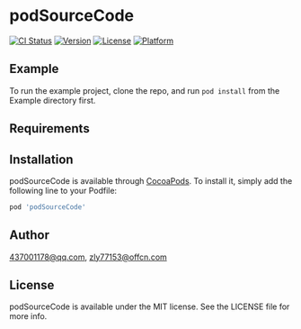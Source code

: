 # podSourceCode

[![CI Status](https://img.shields.io/travis/437001178@qq.com/podSourceCode.svg?style=flat)](https://travis-ci.org/437001178@qq.com/podSourceCode)
[![Version](https://img.shields.io/cocoapods/v/podSourceCode.svg?style=flat)](https://cocoapods.org/pods/podSourceCode)
[![License](https://img.shields.io/cocoapods/l/podSourceCode.svg?style=flat)](https://cocoapods.org/pods/podSourceCode)
[![Platform](https://img.shields.io/cocoapods/p/podSourceCode.svg?style=flat)](https://cocoapods.org/pods/podSourceCode)

## Example

To run the example project, clone the repo, and run `pod install` from the Example directory first.

## Requirements

## Installation

podSourceCode is available through [CocoaPods](https://cocoapods.org). To install
it, simply add the following line to your Podfile:

```ruby
pod 'podSourceCode'
```

## Author

437001178@qq.com, zly77153@offcn.com

## License

podSourceCode is available under the MIT license. See the LICENSE file for more info.
